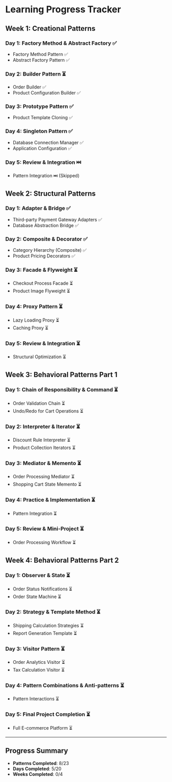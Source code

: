 <!-- 
TEMPLATE RULES:
- Do not modify the structure or add new sections
- Only change status indicators: ⏳ (pending) → ✅ (completed)
- Keep all existing headings, bullet points, and formatting
- Update Progress Summary numbers when marking items complete
-->

# Learning Progress Tracker

## Week 1: Creational Patterns

### Day 1: Factory Method & Abstract Factory ✅
- Factory Method Pattern ✅
- Abstract Factory Pattern ✅

### Day 2: Builder Pattern ⏳
- Order Builder ✅
- Product Configuration Builder ✅

### Day 3: Prototype Pattern ✅
- Product Template Cloning ✅

### Day 4: Singleton Pattern ✅
- Database Connection Manager ✅
- Application Configuration ✅

### Day 5: Review & Integration ⏭️
- Pattern Integration ⏭️ (Skipped)

## Week 2: Structural Patterns

### Day 1: Adapter & Bridge ✅
- Third-party Payment Gateway Adapters ✅
- Database Abstraction Bridge ✅

### Day 2: Composite & Decorator ✅
- Category Hierarchy (Composite) ✅
- Product Pricing Decorators ✅

### Day 3: Facade & Flyweight ⏳
- Checkout Process Facade ⏳
- Product Image Flyweight ⏳

### Day 4: Proxy Pattern ⏳
- Lazy Loading Proxy ⏳
- Caching Proxy ⏳

### Day 5: Review & Integration ⏳
- Structural Optimization ⏳

## Week 3: Behavioral Patterns Part 1

### Day 1: Chain of Responsibility & Command ⏳
- Order Validation Chain ⏳
- Undo/Redo for Cart Operations ⏳

### Day 2: Interpreter & Iterator ⏳
- Discount Rule Interpreter ⏳
- Product Collection Iterators ⏳

### Day 3: Mediator & Memento ⏳
- Order Processing Mediator ⏳
- Shopping Cart State Memento ⏳

### Day 4: Practice & Implementation ⏳
- Pattern Integration ⏳

### Day 5: Review & Mini-Project ⏳
- Order Processing Workflow ⏳

## Week 4: Behavioral Patterns Part 2

### Day 1: Observer & State ⏳
- Order Status Notifications ⏳
- Order State Machine ⏳

### Day 2: Strategy & Template Method ⏳
- Shipping Calculation Strategies ⏳
- Report Generation Template ⏳

### Day 3: Visitor Pattern ⏳
- Order Analytics Visitor ⏳
- Tax Calculation Visitor ⏳

### Day 4: Pattern Combinations & Anti-patterns ⏳
- Pattern Interactions ⏳

### Day 5: Final Project Completion ⏳
- Full E-commerce Platform ⏳

---

## Progress Summary
- **Patterns Completed**: 8/23
- **Days Completed**: 5/20
- **Weeks Completed**: 0/4